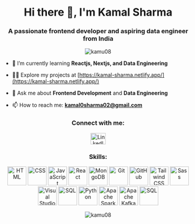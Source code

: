 <h1 align="center">Hi there 👋, I'm Kamal Sharma</h1>
<h3 align="center">A passionate frontend developer and aspiring data engineer from India</h3>

<p align="center"> <img src="https://komarev.com/ghpvc/?username=kamu08&label=Profile%20views&color=0e75b6&style=flat" alt="kamu08" /> </p>

- 🌱 I’m currently learning **Reactjs, Nextjs, and Data Engineering**

- 👨‍💻 Explore my projects at [https://kamal-sharma.netlify.app/](https://kamal-sharma.netlify.app/)

- 💬 Ask me about **Frontend Development** and **Data Engineering**

- 📫 How to reach me: **kamal0sharma02@gmail.com**

<h3 align="center">Connect with me:</h3>
<p align="center">
  <a href="https://www.linkedin.com/in/kamal-sharma-2a654a191/" target="_blank">
    <img src="https://raw.githubusercontent.com/rahuldkjain/github-profile-readme-generator/master/src/images/icons/Social/linked-in-alt.svg" alt="LinkedIn" height="30" width="40" />
  </a>
</p>

<h3 align="center">Skills:</h3>
<p align="center">
  <img src="https://github.com/Kamu08/Kamu08/assets/87929852/b0e8b7aa-6411-4802-bef4-520a7fb860f4" width="50" height="50" alt="HTML" title="HTML" />
  <img src="https://github.com/Kamu08/Kamu08/assets/87929852/9c15d07f-42de-432f-b052-b774f0e6fca2" width="50" height="50" alt="CSS" title="CSS" />
  <img src="https://github.com/Kamu08/Kamu08/assets/87929852/6e47088a-79b8-48c9-a9e1-248dc2bdac7c" width="50" height="50" alt="JavaScript" title="JavaScript" />
  <img src="https://github.com/Kamu08/Kamu08/assets/87929852/c9bbc723-ecf7-4a89-8e9e-c00656a76787" width="50" height="50" alt="React" title="React" />
  <img src="https://github.com/Kamu08/Kamu08/assets/87929852/dcb0ad65-59cc-4bb6-9d39-2ef595fa0de0" width="50" height="50" alt="MongoDB" title="MongoDB" />
  <img src="https://github.com/Kamu08/Kamu08/assets/87929852/e709c92b-760e-4659-8e72-e877d253b966" width="50" height="50" alt="Git" title="Git" />
  <img src="https://github.com/Kamu08/Kamu08/assets/87929852/8cebf4ae-40d5-4714-b6b5-ff2ec8640cd9" width="50" height="50" alt="GitHub" title="GitHub" />
  <img src="https://github.com/Kamu08/Kamu08/assets/87929852/0be9fc73-2773-4e47-bbd6-dabe165a27cd" width="50" height="50" alt="Tailwind CSS" title="Tailwind CSS" />
  <img src="https://github.com/Kamu08/Kamu08/assets/87929852/5d02abae-2f1a-47a5-a01b-ba6cb3a08b94" width="50" height="50" alt="Sass" title="Sass" />
  <img src="https://github.com/Kamu08/Kamu08/assets/87929852/23ded90d-61b5-4258-ac09-eb8d45165cae" width="50" height="50" alt="Visual Studio Code" title="Visual Studio Code" />
  <img src="https://github.com/Kamu08/Kamu08/assets/87929852/3f503ea8-3623-408a-b553-522abffd2e89" width="50" height="50" alt="SQL" title="SQL" />
  <img src="https://github.com/Kamu08/Kamu08/assets/87929852/8c5d6cf5-a70e-4fc6-8363-917eb66186c8" width="50" height="50" alt="Python" title="Python" />
  <img src="https://github.com/Kamu08/Kamu08/assets/87929852/65b4a76a-62e6-4aeb-a6ed-94312aa0056e" width="50" height="50" alt="Apache Spark" title="Apache Spark" />
  <img src="https://github.com/Kamu08/Kamu08/assets/87929852/57345a01-1482-41a3-9c18-4e27e22ad51b" width="50" height="50" alt="Apache Kafka" title="Apache Kafka" />
  <img src="https://github.com/Kamu08/Kamu08/assets/87929852/324d6e3f-43d6-4467-bdab-1e8f6e755b93" width="50" height="50" alt="SQL" title="SQL" />
</p>

<p align="center">
  <img src="https://github-readme-stats.vercel.app/api/top-langs?username=kamu08&show_icons=true&locale=en&layout=compact" alt="kamu08" />
</p>
